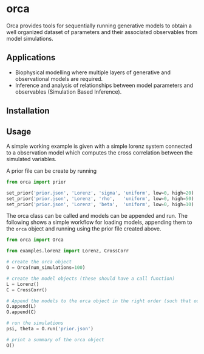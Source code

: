 # orca
Orca provides tools for sequentially running generative models to obtain a well organized dataset of parameters and their associated observables from model simulations.

## Applications
* Biophysical modelling where multiple layers of generative and observational models are required.
* Inference and analysis of relationships between model parameters and observables (Simulation Based Inference).

## Installation

## Usage

A simple working example is given with a simple lorenz system connected to a observation model which computes the cross correlation between the simulated variables.

A prior file can be create by running

```python
from orca import prior

set_prior('prior.json', 'Lorenz', 'sigma', 'uniform', low=0, high=20)
set_prior('prior.json', 'Lorenz', 'rho',   'uniform', low=0, high=50)
set_prior('prior.json', 'Lorenz', 'beta',  'uniform', low=0, high=10)
```

The orca class can be called and models can be appended and run. The following shows a simple workflow for loading models, appending them to the `orca` object and running using the prior file created above.

```python
from orca import Orca

from examples.lorenz import Lorenz, CrossCorr

# create the orca object
O = Orca(num_simulations=100)

# create the model objects (these should have a call function)
L = Lorenz()
C = CrossCorr()

# Append the models to the orca object in the right order (such that output of L is the input of C)
O.append(L)
O.append(C)

# run the simulations
psi, theta = O.run('prior.json')

# print a summary of the orca object
O()
```